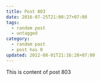 ```yaml
---
title: Post 803
date: 2016-07-25T21:00:27+07:00
tags:
  - random post
  - untagged
category:
  - random post
  - post has 0
updated: 2012-08-01T21:16:28+07:00
---
```

This is content of post 803